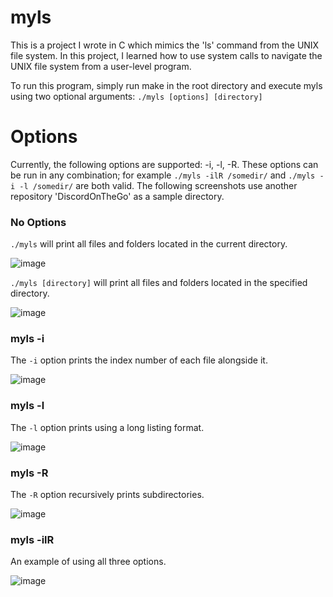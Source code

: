 # myls
This is a project I wrote in C which mimics the 'ls' command from the UNIX file system. In this project, I learned how to use system calls to navigate the UNIX file system from a user-level program.

To run this program, simply run make in the root directory and execute myls using two optional arguments: ```./myls [options] [directory]```

# Options
Currently, the following options are supported: -i, -l, -R. These options can be run in any combination; for example ```./myls -ilR /somedir/``` and ```./myls -i -l /somedir/``` are both valid. The following screenshots use another repository 'DiscordOnTheGo' as a sample directory.

### No Options
```./myls``` will print all files and folders located in the current directory.

![image](images/myls-only.PNG)

```./myls [directory]``` will print all files and folders located in the specified directory.

![image](images/myls-dir.PNG)

### myls -i
The ```-i``` option prints the index number of each file alongside it.

![image](images/myls-i.PNG)

### myls -l
The ```-l``` option prints using a long listing format.

![image](images/myls-l.PNG)

### myls -R
The ```-R``` option recursively prints subdirectories.

![image](images/myls-R.PNG)

### myls -ilR
An example of using all three options.

![image](images/myls-ilR.PNG)
